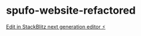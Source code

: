 # spufo-website-refactored

[Edit in StackBlitz next generation editor ⚡️](https://stackblitz.com/~/github.com/JosipFX/spufo-website-refactored)